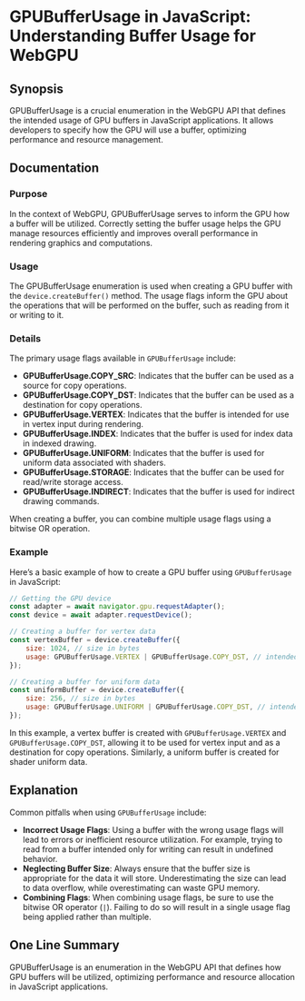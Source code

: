 <!--
Meta Description: # GPUBufferUsage in JavaScript: Understanding Buffer Usage for WebGPU ## Synopsis GPUBufferUsage is a crucial enumeration in the WebGPU API that defin...
Meta Keywords: buffer, gpubufferusage, usage, gpu, used
-->

# GPUBufferUsage in JavaScript: Understanding Buffer Usage for WebGPU

## Synopsis
GPUBufferUsage is a crucial enumeration in the WebGPU API that defines the intended usage of GPU buffers in JavaScript applications. It allows developers to specify how the GPU will use a buffer, optimizing performance and resource management.

## Documentation
### Purpose
In the context of WebGPU, GPUBufferUsage serves to inform the GPU how a buffer will be utilized. Correctly setting the buffer usage helps the GPU manage resources efficiently and improves overall performance in rendering graphics and computations.

### Usage
The GPUBufferUsage enumeration is used when creating a GPU buffer with the `device.createBuffer()` method. The usage flags inform the GPU about the operations that will be performed on the buffer, such as reading from it or writing to it.

### Details
The primary usage flags available in `GPUBufferUsage` include:

- **GPUBufferUsage.COPY_SRC**: Indicates that the buffer can be used as a source for copy operations.
- **GPUBufferUsage.COPY_DST**: Indicates that the buffer can be used as a destination for copy operations.
- **GPUBufferUsage.VERTEX**: Indicates that the buffer is intended for use in vertex input during rendering.
- **GPUBufferUsage.INDEX**: Indicates that the buffer is used for index data in indexed drawing.
- **GPUBufferUsage.UNIFORM**: Indicates that the buffer is used for uniform data associated with shaders.
- **GPUBufferUsage.STORAGE**: Indicates that the buffer can be used for read/write storage access.
- **GPUBufferUsage.INDIRECT**: Indicates that the buffer is used for indirect drawing commands.

When creating a buffer, you can combine multiple usage flags using a bitwise OR operation.

### Example
Here’s a basic example of how to create a GPU buffer using `GPUBufferUsage` in JavaScript:

```javascript
// Getting the GPU device
const adapter = await navigator.gpu.requestAdapter();
const device = await adapter.requestDevice();

// Creating a buffer for vertex data
const vertexBuffer = device.createBuffer({
    size: 1024, // size in bytes
    usage: GPUBufferUsage.VERTEX | GPUBufferUsage.COPY_DST, // intended usage
});

// Creating a buffer for uniform data
const uniformBuffer = device.createBuffer({
    size: 256, // size in bytes
    usage: GPUBufferUsage.UNIFORM | GPUBufferUsage.COPY_DST, // intended usage
});
```

In this example, a vertex buffer is created with `GPUBufferUsage.VERTEX` and `GPUBufferUsage.COPY_DST`, allowing it to be used for vertex input and as a destination for copy operations. Similarly, a uniform buffer is created for shader uniform data.

## Explanation
Common pitfalls when using `GPUBufferUsage` include:

- **Incorrect Usage Flags**: Using a buffer with the wrong usage flags will lead to errors or inefficient resource utilization. For example, trying to read from a buffer intended only for writing can result in undefined behavior.
- **Neglecting Buffer Size**: Always ensure that the buffer size is appropriate for the data it will store. Underestimating the size can lead to data overflow, while overestimating can waste GPU memory.
- **Combining Flags**: When combining usage flags, be sure to use the bitwise OR operator (`|`). Failing to do so will result in a single usage flag being applied rather than multiple.

## One Line Summary
GPUBufferUsage is an enumeration in the WebGPU API that defines how GPU buffers will be utilized, optimizing performance and resource allocation in JavaScript applications.